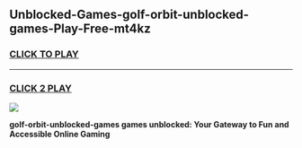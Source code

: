 
## Unblocked-Games-golf-orbit-unblocked-games-Play-Free-mt4kz
<h3>
<a href="https://premium76.site?title=golf-orbit-unblocked-games&ref=09A">CLICK TO PLAY</a></h3>
<hr>

<h3>
<a href="https://premium76.site?title=golf-orbit-unblocked-games&ref=09A">CLICK 2 PLAY</a>
  
</h3>

<a href="https://premium76.site?title=golf-orbit-unblocked-games&ref=09A"><img src="https://clearcache.store/games.png"></a>


**golf-orbit-unblocked-games games unblocked: Your Gateway to Fun and Accessible Online Gaming**
